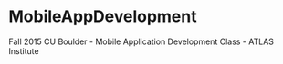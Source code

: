 # MobileAppDevelopment
Fall 2015 CU Boulder - Mobile Application Development Class - ATLAS Institute
